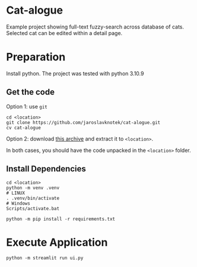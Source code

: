 Cat-alogue
===

Example project showing full-text fuzzy-search across database of cats.
Selected cat can be edited within a detail page.

# Preparation

Install python. The project was tested with python 3.10.9

## Get the code

Option 1: use `git`
```
cd <location>
git clone https://github.com/jaroslavknotek/cat-alogue.git
cv cat-alogue
```

Option 2: download [this archive](https://github.com/jaroslavknotek/cat-alogue/archive/refs/heads/master.zip) and extract it to `<location>`.


In both cases, you should have the code unpacked in the `<location>` folder.


## Install Dependencies

```
cd <location>
python -m venv .venv
# LINUX
. .venv/bin/activate 
# Windows
Scripts/activate.bat

python -m pip install -r requirements.txt
```

# Execute Application

```
python -m streamlit run ui.py
```

